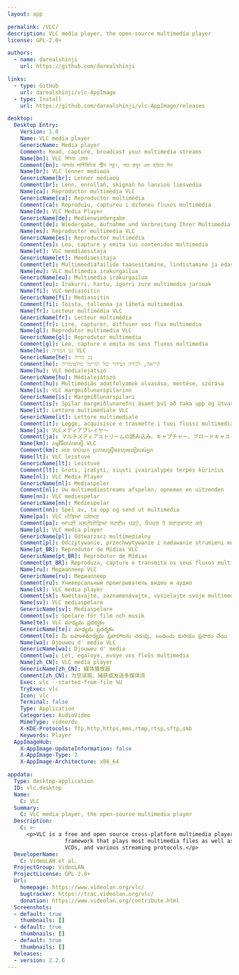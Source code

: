 ```yaml
---
layout: app

permalink: /VLC/
description: VLC media player, the open-source multimedia player
license: GPL-2.0+

authors:
  - name: darealshinji
    url: https://github.com/darealshinji

links:
  - type: GitHub
    url: darealshinji/vlc-AppImage
  - type: Install
    url: https://github.com/darealshinji/vlc-AppImage/releases

desktop:
  Desktop Entry:
    Version: 1.0
    Name: VLC media player
    GenericName: Media player
    Comment: Read, capture, broadcast your multimedia streams
    Name[bn]: VLC মিডিয়া প্লেয়ার
    Comment[bn]: আপনার মাল্টিমিডিয়া স্ট্রীম পড়ুন, ধরে রাখুন এবং ছড়িয়ে দিন
    Name[br]: VLC lenner mediaoù
    GenericName[br]: Lenner mediaoù
    Comment[br]: Lenn, enrollañ, skignañ ho lanvioù liesvedia
    Name[ca]: Reproductor multimèdia VLC
    GenericName[ca]: Reproductor multimèdia
    Comment[ca]: Reproduïu, captureu i difoneu fluxos multimèdia
    Name[de]: VLC Media Player
    GenericName[de]: Medienwiedergabe
    Comment[de]: Wiedergabe, Aufnahme und Verbreitung Ihrer Multimedia-Streams
    Name[es]: Reproductor multimedia VLC
    GenericName[es]: Reproductor multimedia
    Comment[es]: Lea, capture y emita sus contenidos multimedia
    Name[et]: VLC meediaesitaja
    GenericName[et]: Meediaesitaja
    Comment[et]: Multimeediafailide taasesitamine, lindistamine ja edastamine
    Name[eu]: VLC multimedia irakurgailua
    GenericName[eu]: Multimedia irakurgailua
    Comment[eu]: Irakurri, hartu, igorri zure multimedia jarioak
    Name[fi]: VLC-mediasoitin
    GenericName[fi]: Mediasoitin
    Comment[fi]: Toista, tallenna ja lähetä multimediaa
    Name[fr]: Lecteur multimédia VLC
    GenericName[fr]: Lecteur multimédia
    Comment[fr]: Lire, capturer, diffuser vos flux multimedia
    Name[gl]: Reprodutor multimedia VLC
    GenericName[gl]: Reprodutor multimedia
    Comment[gl]: Lea, capture e emita os seus fluxos multimedia
    Name[he]: נגן המדיה VLC
    GenericName[he]: נגן מדיה
    Comment[he]: קריאה, לכידה ושידור של תזרימי מולטימדיה
    Name[hu]: VLC médialejátszó
    GenericName[hu]: Médialejátszó
    Comment[hu]: Multimédiás adatfolyamok olvasása, mentése, szórása
    Name[is]: VLC margmiðlunarspilarinn
    GenericName[is]: Margmiðlunarspilari
    Comment[is]: Spilar margmiðlunarefni ásamt því að taka upp og útvarpa straumum
    Name[it]: Lettore multimediale VLC
    GenericName[it]: Lettore multimediale
    Comment[it]: Legge, acquisisce e trasmette i tuoi flussi multimediali
    Name[ja]: VLCメディアプレイヤー
    Comment[ja]: マルチメディアストリームの読み込み、キャプチャー、ブロードキャスト
    Name[km]: កម្មវិធី​ចាក់​មេឌៀ VLC
    Comment[km]: អាន ចាប់យក ប្រកាស​ស្ទ្រីម​ពហុមេឌៀ​របស់​អ្នក
    Name[lt]: VLC leistuvė
    GenericName[lt]: Leistuvė
    Comment[lt]: Groti, įrašyti, siųsti įvairialypės terpės kūrinius
    Name[nl]: VLC Media Player
    GenericName[nl]: Mediaspeler
    Comment[nl]: Uw multimediastreams afspelen, opnemen en uitzenden
    Name[nn]: VLC mediespelar
    GenericName[nn]: Mediespelar
    Comment[nn]: Spel av, ta opp og send ut multimedia
    Name[pa]: VLC ਮੀਡਿਆ ਪਲੇਅਰ
    Comment[pa]: ਆਪਣੀ ਮਲਟੀਮੀਡਿਆ ਸਟਰੀਮ ਪੜ੍ਹੋ, ਕੈਪਚਰ ਤੇ ਬਰਾਡਕਾਸਟ ਕਰੋ
    Name[pl]: VLC media player
    GenericName[pl]: Odtwarzacz multimedialny
    Comment[pl]: Odczytywanie, przechwytywanie i nadawanie strumieni multimedialnych
    Name[pt_BR]: Reprodutor de Mídias VLC
    GenericName[pt_BR]: Reprodutor de Mídias
    Comment[pt_BR]: Reproduza, capture e transmita os seus fluxos multimídia
    Name[ru]: Медиаплеер VLC
    GenericName[ru]: Медиаплеер
    Comment[ru]: Универсальный проигрыватель видео и аудио
    Name[sk]: VLC media player
    Comment[sk]: Naèítavajte, zaznamenávajte, vysielajte svoje multimediálne streamy
    Name[sv]: VLC mediaspelare
    GenericName[sv]: Mediaspelare
    Comment[sv]: Spelare för film och musik
    Name[te]: VLC మాధ్యమ ప్రదర్శకం
    GenericName[te]: మాధ్యమ ప్రదర్శకం
    Comment[te]: మీ బహుళమాధ్యమ ప్రవాహాలను చదువు, బంధించు మరియు ప్రసారం చేయి
    Name[wa]: Djouweu d' media VLC
    GenericName[wa]: Djouweu d' media
    Comment[wa]: Lét, egaloye, evoye vos floûs multimedia
    Name[zh_CN]: VLC media player
    GenericName[zh_CN]: 媒体播放器
    Comment[zh_CN]: 为您读取、捕获或发送多媒体流
    Exec: vlc --started-from-file %U
    TryExec: vlc
    Icon: vlc
    Terminal: false
    Type: Application
    Categories: AudioVideo
    MimeType: video/dv
    X-KDE-Protocols: ftp,http,https,mms,rtmp,rtsp,sftp,smb
    Keywords: Player
  AppImageHub:
    X-AppImage-UpdateInformation: false
    X-AppImage-Type: 2
    X-AppImage-Architecture: x86_64

appdata:
  Type: desktop-application
  ID: vlc.desktop
  Name:
    C: VLC
  Summary:
    C: VLC media player, the open-source multimedia player
  Description:
    C: >-
      <p>VLC is a free and open source cross-platform multimedia player and
                  framework that plays most multimedia files as well as DVDs, Audio CDs,
                  VCDs, and various streaming protocols.</p>
  DeveloperName:
    C: VideoLAN et al.
  ProjectGroup: VideoLAN
  ProjectLicense: GPL-2.0+
  Url:
    homepage: https://www.videolan.org/vlc/
    bugtracker: https://trac.videolan.org/vlc/
    donation: https://www.videolan.org/contribute.html
  Screenshots:
  - default: true
    thumbnails: []
  - default: true
    thumbnails: []
  - default: true
    thumbnails: []
  Releases:
  - version: 2.2.6
---
```


